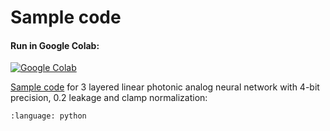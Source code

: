 # Sample code

#### Run in Google Colab:

[![Google Colab](https://www.tensorflow.org/images/colab_logo_32px.png)](https://colab.research.google.com/github/Vivswan/AnalogVNN/blob/v1.0.0/docs/_static/AnalogVNN_Demo.ipynb)

[Sample code](https://github.com/Photonics-Pitt-Org/AnalogVNN/blob/master/sample_code.py) for 3 layered linear photonic
analog neural network with 4-bit precision, 0.2 leakage and clamp normalization:

```{literalinclude} ../sample_code.py
:language: python
```
